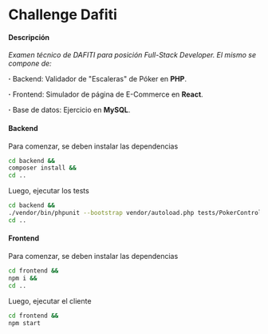 # Challenge Dafiti
#### Descripción
_Examen técnico de DAFITI para posición Full-Stack Developer. El mismo se compone de:_

**·** Backend: Validador de "Escaleras" de Póker en **PHP**.

**·** Frontend: Simulador de página de E-Commerce en **React**.

**·** Base de datos: Ejercicio en **MySQL**.

#### Backend
Para comenzar, se deben instalar las dependencias
```bash
cd backend &&
composer install &&
cd ..
```

Luego, ejecutar los tests
```bash
cd backend &&
./vendor/bin/phpunit --bootstrap vendor/autoload.php tests/PokerControllerTest.php &&
cd ..
```

#### Frontend
Para comenzar, se deben instalar las dependencias
```bash
cd frontend &&
npm i &&
cd ..
```

Luego, ejecutar el cliente
```bash
cd frontend &&
npm start
```